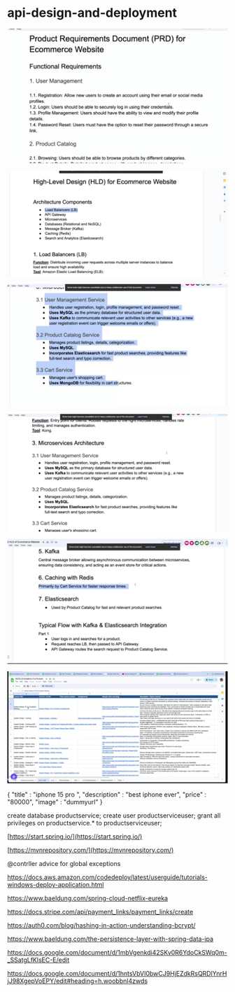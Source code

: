 # api-design-and-deployment

![1708754877318](image/README/1708754877318.png)

![1708755010236](image/README/1708755010236.png)

![1708755052389](image/README/1708755052389.png)

![1708755029246](image/README/1708755029246.png)

![1708755066820](image/README/1708755066820.png)

![1708754984393](image/README/1708754984393.png)

{
"title" : "iphone 15 pro ",
"description" : "best iphone ever",
"price" : "80000",
"image" : "dummyurl"
}

create database productservice;
create user productserviceuser;
grant all privileges on productservice.\* to productserviceuser;

[https://start.spring.io/](https://start.spring.io/)

[https://mvnrepository.com/](https://mvnrepository.com/)

@contrller advice for global exceptions

https://docs.aws.amazon.com/codedeploy/latest/userguide/tutorials-windows-deploy-application.html

https://www.baeldung.com/spring-cloud-netflix-eureka

https://docs.stripe.com/api/payment_links/payment_links/create

https://auth0.com/blog/hashing-in-action-understanding-bcrypt/

https://www.baeldung.com/the-persistence-layer-with-spring-data-jpa

https://docs.google.com/document/d/1mbVgenkdi42SKv0R6YdoCkSWq0m-_SSatgLfKlsEC-E/edit

https://docs.google.com/document/d/1hntsVbVI0bwCJ9HjEZdkRsQRDlYnrHjJ98XgepVoEPY/edit#heading=h.woobbnl4zwds
